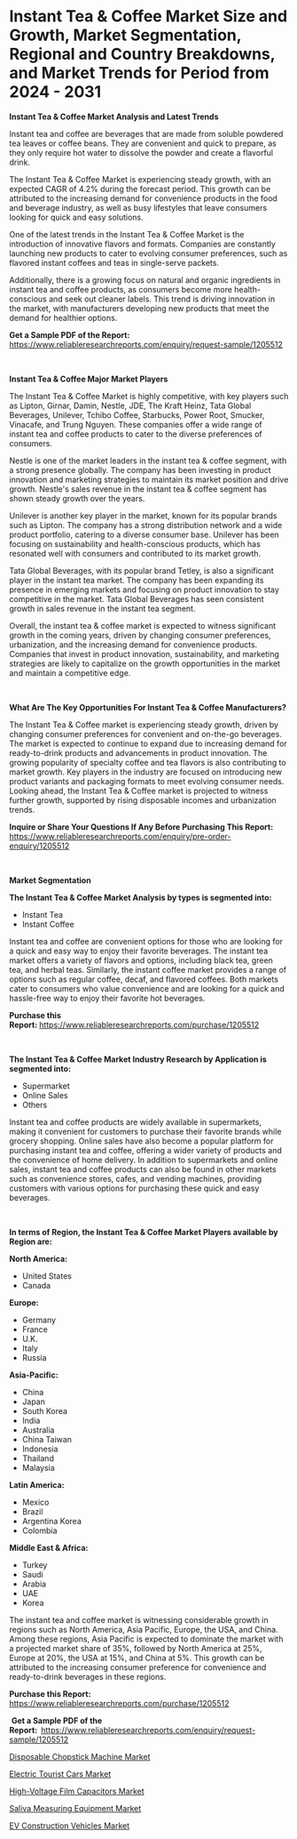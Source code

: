 <p><h1>Instant Tea & Coffee Market Size and Growth, Market Segmentation, Regional and Country Breakdowns, and Market Trends for Period from 2024 -  2031</h1></p><p><strong>Instant Tea & Coffee Market Analysis and Latest Trends</strong></p>
<p><p>Instant tea and coffee are beverages that are made from soluble powdered tea leaves or coffee beans. They are convenient and quick to prepare, as they only require hot water to dissolve the powder and create a flavorful drink.</p><p>The Instant Tea & Coffee Market is experiencing steady growth, with an expected CAGR of 4.2% during the forecast period. This growth can be attributed to the increasing demand for convenience products in the food and beverage industry, as well as busy lifestyles that leave consumers looking for quick and easy solutions.</p><p>One of the latest trends in the Instant Tea & Coffee Market is the introduction of innovative flavors and formats. Companies are constantly launching new products to cater to evolving consumer preferences, such as flavored instant coffees and teas in single-serve packets.</p><p>Additionally, there is a growing focus on natural and organic ingredients in instant tea and coffee products, as consumers become more health-conscious and seek out cleaner labels. This trend is driving innovation in the market, with manufacturers developing new products that meet the demand for healthier options.</p></p>
<p><strong>Get a Sample PDF of the Report:&nbsp;</strong> <a href="https://www.reliableresearchreports.com/enquiry/request-sample/1205512">https://www.reliableresearchreports.com/enquiry/request-sample/1205512</a></p>
<p>&nbsp;</p>
<p><strong>Instant Tea & Coffee Major Market Players</strong></p>
<p><p>The Instant Tea & Coffee Market is highly competitive, with key players such as Lipton, Girnar, Damin, Nestle, JDE, The Kraft Heinz, Tata Global Beverages, Unilever, Tchibo Coffee, Starbucks, Power Root, Smucker, Vinacafe, and Trung Nguyen. These companies offer a wide range of instant tea and coffee products to cater to the diverse preferences of consumers.</p><p>Nestle is one of the market leaders in the instant tea & coffee segment, with a strong presence globally. The company has been investing in product innovation and marketing strategies to maintain its market position and drive growth. Nestle's sales revenue in the instant tea & coffee segment has shown steady growth over the years.</p><p>Unilever is another key player in the market, known for its popular brands such as Lipton. The company has a strong distribution network and a wide product portfolio, catering to a diverse consumer base. Unilever has been focusing on sustainability and health-conscious products, which has resonated well with consumers and contributed to its market growth.</p><p>Tata Global Beverages, with its popular brand Tetley, is also a significant player in the instant tea market. The company has been expanding its presence in emerging markets and focusing on product innovation to stay competitive in the market. Tata Global Beverages has seen consistent growth in sales revenue in the instant tea segment.</p><p>Overall, the instant tea & coffee market is expected to witness significant growth in the coming years, driven by changing consumer preferences, urbanization, and the increasing demand for convenience products. Companies that invest in product innovation, sustainability, and marketing strategies are likely to capitalize on the growth opportunities in the market and maintain a competitive edge.</p></p>
<p>&nbsp;</p>
<p><strong>What Are The Key Opportunities For Instant Tea & Coffee Manufacturers?</strong></p>
<p><p>The Instant Tea & Coffee market is experiencing steady growth, driven by changing consumer preferences for convenient and on-the-go beverages. The market is expected to continue to expand due to increasing demand for ready-to-drink products and advancements in product innovation. The growing popularity of specialty coffee and tea flavors is also contributing to market growth. Key players in the industry are focused on introducing new product variants and packaging formats to meet evolving consumer needs. Looking ahead, the Instant Tea & Coffee market is projected to witness further growth, supported by rising disposable incomes and urbanization trends.</p></p>
<p><strong>Inquire or Share Your Questions If Any Before Purchasing This Report:</strong> <a href="https://www.reliableresearchreports.com/enquiry/pre-order-enquiry/1205512">https://www.reliableresearchreports.com/enquiry/pre-order-enquiry/1205512</a></p>
<p>&nbsp;</p>
<p><strong>Market Segmentation</strong></p>
<p><strong>The Instant Tea & Coffee Market Analysis by types is segmented into:</strong></p>
<p><ul><li>Instant Tea</li><li>Instant Coffee</li></ul></p>
<p><p>Instant tea and coffee are convenient options for those who are looking for a quick and easy way to enjoy their favorite beverages. The instant tea market offers a variety of flavors and options, including black tea, green tea, and herbal teas. Similarly, the instant coffee market provides a range of options such as regular coffee, decaf, and flavored coffees. Both markets cater to consumers who value convenience and are looking for a quick and hassle-free way to enjoy their favorite hot beverages.</p></p>
<p><strong>Purchase this Report:&nbsp;</strong><a href="https://www.reliableresearchreports.com/purchase/1205512">https://www.reliableresearchreports.com/purchase/1205512</a></p>
<p>&nbsp;</p>
<p><strong>The Instant Tea & Coffee Market Industry Research by Application is segmented into:</strong></p>
<p><ul><li>Supermarket</li><li>Online Sales</li><li>Others</li></ul></p>
<p><p>Instant tea and coffee products are widely available in supermarkets, making it convenient for customers to purchase their favorite brands while grocery shopping. Online sales have also become a popular platform for purchasing instant tea and coffee, offering a wider variety of products and the convenience of home delivery. In addition to supermarkets and online sales, instant tea and coffee products can also be found in other markets such as convenience stores, cafes, and vending machines, providing customers with various options for purchasing these quick and easy beverages.</p></p>
<p>&nbsp;</p>
<p><strong>In terms of Region, the Instant Tea & Coffee Market Players available by Region are:</strong></p>
<p>
    <p> <strong> North America: </strong>
        <ul>
            <li>United States</li>
            <li>Canada</li>
        </ul>
        </p> 
    <p> <strong> Europe: </strong>
        <ul>
            <li>Germany</li>
            <li>France</li>
            <li>U.K.</li>
            <li>Italy</li>
            <li>Russia</li>
        </ul>
        </p> 
    <p> <strong> Asia-Pacific: </strong>
        <ul>
            <li>China</li>
            <li>Japan</li>
            <li>South Korea</li>
            <li>India</li>
            <li>Australia</li>
            <li>China Taiwan</li>
            <li>Indonesia</li>
            <li>Thailand</li>
            <li>Malaysia</li>
        </ul>
        </p> 
    <p> <strong> Latin America: </strong>
        <ul>
            <li>Mexico</li>
            <li>Brazil</li>
            <li>Argentina Korea</li>
            <li>Colombia</li>
        </ul>
        </p> 
    <p> <strong> Middle East & Africa: </strong>
        <ul>
            <li>Turkey</li>
            <li>Saudi</li>
            <li>Arabia</li>
            <li>UAE</li>
            <li>Korea</li>
        </ul>
    </p>
    </p>
<p><p>The instant tea and coffee market is witnessing considerable growth in regions such as North America, Asia Pacific, Europe, the USA, and China. Among these regions, Asia Pacific is expected to dominate the market with a projected market share of 35%, followed by North America at 25%, Europe at 20%, the USA at 15%, and China at 5%. This growth can be attributed to the increasing consumer preference for convenience and ready-to-drink beverages in these regions.</p></p>
<p><strong>Purchase this Report: </strong><a href="https://www.reliableresearchreports.com/purchase/1205512">https://www.reliableresearchreports.com/purchase/1205512</a></p>
<p>&nbsp;<strong>Get a Sample PDF of the Report:&nbsp;&nbsp;</strong><a href="https://www.reliableresearchreports.com/enquiry/request-sample/1205512">https://www.reliableresearchreports.com/enquiry/request-sample/1205512</a></p>
<p><strong></strong></p>
<p><p><a href="https://github.com/zjyglelu/Market-Research-Report-List-1/blob/main/disposable-chopstick-machine-market.md">Disposable Chopstick Machine Market</a></p><p><a href="https://github.com/mbisetmhermsr/Market-Research-Report-List-1/blob/main/electric-tourist-cars-market.md">Electric Tourist Cars Market</a></p><p><a href="https://github.com/mbisetmhermsr/Market-Research-Report-List-1/blob/main/high-voltage-film-capacitors-market.md">High-Voltage Film Capacitors Market</a></p><p><a href="https://github.com/elizabethdagraca/Market-Research-Report-List-2/blob/main/saliva-measuring-equipment-market.md">Saliva Measuring Equipment Market</a></p><p><a href="https://github.com/santosh758595/Market-Research-Report-List-3/blob/main/ev-construction-vehicles-market.md">EV Construction Vehicles Market</a></p></p>